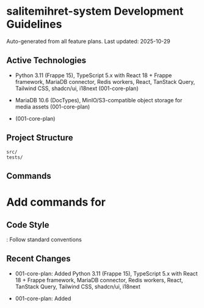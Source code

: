 # salitemihret-system Development Guidelines

Auto-generated from all feature plans. Last updated: 2025-10-29

## Active Technologies
- Python 3.11 (Frappe 15), TypeScript 5.x with React 18 + Frappe framework, MariaDB connector, Redis workers, React, TanStack Query, Tailwind CSS, shadcn/ui, i18next (001-core-plan)
- MariaDB 10.6 (DocTypes), MinIO/S3-compatible object storage for media assets (001-core-plan)

- (001-core-plan)

## Project Structure

```text
src/
tests/
```

## Commands

# Add commands for 

## Code Style

: Follow standard conventions

## Recent Changes
- 001-core-plan: Added Python 3.11 (Frappe 15), TypeScript 5.x with React 18 + Frappe framework, MariaDB connector, Redis workers, React, TanStack Query, Tailwind CSS, shadcn/ui, i18next

- 001-core-plan: Added

<!-- MANUAL ADDITIONS START -->
<!-- MANUAL ADDITIONS END -->
